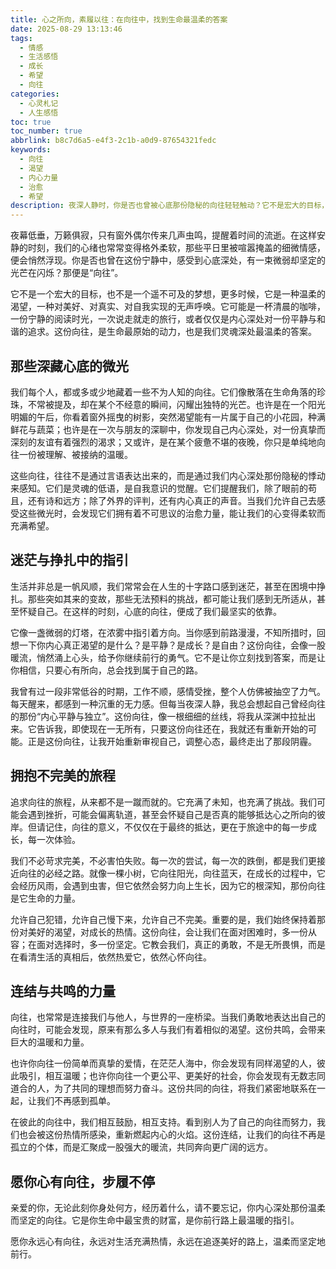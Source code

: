 ```yaml
---
title: 心之所向，素履以往：在向往中，找到生命最温柔的答案
date: 2025-08-29 13:13:46
tags:
  - 情感
  - 生活感悟
  - 成长
  - 希望
  - 向往
categories:
  - 心灵札记
  - 人生感悟
toc: true
toc_number: true
abbrlink: b8c7d6a5-e4f3-2c1b-a0d9-87654321fedc
keywords:
  - 向往
  - 渴望
  - 内心力量
  - 治愈
  - 希望
description: 夜深人静时，你是否也曾被心底那份隐秘的向往轻轻触动？它不是宏大的目标，而是生命深处最温柔的呼唤，是迷茫时指引方向的微光，是疲惫时给予力量的源泉。这篇文章，将带你一同探索那些深藏于心的向往，感受它们如何滋养我们的灵魂，指引我们穿越迷雾，最终找到属于自己的那份宁静与力量。愿我们都能勇敢地拥抱这份向往，温柔而坚定地走向心之所向的远方。
---
```


夜幕低垂，万籁俱寂，只有窗外偶尔传来几声虫鸣，提醒着时间的流逝。在这样安静的时刻，我们的心绪也常常变得格外柔软，那些平日里被喧嚣掩盖的细微情感，便会悄然浮现。你是否也曾在这份宁静中，感受到心底深处，有一束微弱却坚定的光芒在闪烁？那便是“向往”。

它不是一个宏大的目标，也不是一个遥不可及的梦想，更多时候，它是一种温柔的渴望，一种对美好、对真实、对自我实现的无声呼唤。它可能是一杯清晨的咖啡，一份宁静的阅读时光，一次说走就走的旅行，或者仅仅是内心深处对一份平静与和谐的追求。这份向往，是生命最原始的动力，也是我们灵魂深处最温柔的答案。

## 那些深藏心底的微光

我们每个人，都或多或少地藏着一些不为人知的向往。它们像散落在生命角落的珍珠，不常被提及，却在某个不经意的瞬间，闪耀出独特的光芒。也许是在一个阳光明媚的午后，你看着窗外摇曳的树影，突然渴望能有一片属于自己的小花园，种满鲜花与蔬菜；也许是在一次与朋友的深聊中，你发现自己内心深处，对一份真挚而深刻的友谊有着强烈的渴求；又或许，是在某个疲惫不堪的夜晚，你只是单纯地向往一份被理解、被接纳的温暖。

这些向往，往往不是通过言语表达出来的，而是通过我们内心深处那份隐秘的悸动来感知。它们是灵魂的低语，是自我意识的觉醒。它们提醒我们，除了眼前的苟且，还有诗和远方；除了外界的评判，还有内心真正的声音。当我们允许自己去感受这些微光时，会发现它们拥有着不可思议的治愈力量，能让我们的心变得柔软而充满希望。

## 迷茫与挣扎中的指引

生活并非总是一帆风顺，我们常常会在人生的十字路口感到迷茫，甚至在困境中挣扎。那些突如其来的变故，那些无法预料的挑战，都可能让我们感到无所适从，甚至怀疑自己。在这样的时刻，心底的向往，便成了我们最坚实的依靠。

它像一盏微弱的灯塔，在浓雾中指引着方向。当你感到前路漫漫，不知所措时，回想一下你内心真正渴望的是什么？是平静？是成长？是自由？这份向往，会像一股暖流，悄然涌上心头，给予你继续前行的勇气。它不是让你立刻找到答案，而是让你相信，只要心有所向，总会找到属于自己的路。

我曾有过一段非常低谷的时期，工作不顺，感情受挫，整个人仿佛被抽空了力气。每天醒来，都感到一种沉重的无力感。但每当夜深人静，我总会想起自己曾经向往的那份“内心平静与独立”。这份向往，像一根细细的丝线，将我从深渊中拉扯出来。它告诉我，即使现在一无所有，只要这份向往还在，我就还有重新开始的可能。正是这份向往，让我开始重新审视自己，调整心态，最终走出了那段阴霾。

## 拥抱不完美的旅程

追求向往的旅程，从来都不是一蹴而就的。它充满了未知，也充满了挑战。我们可能会遇到挫折，可能会偏离轨道，甚至会怀疑自己是否真的能够抵达心之所向的彼岸。但请记住，向往的意义，不仅仅在于最终的抵达，更在于旅途中的每一步成长，每一次体验。

我们不必苛求完美，不必害怕失败。每一次的尝试，每一次的跌倒，都是我们更接近向往的必经之路。就像一棵小树，它向往阳光，向往蓝天，在成长的过程中，它会经历风雨，会遇到虫害，但它依然会努力向上生长，因为它的根深知，那份向往是它生命的力量。

允许自己犯错，允许自己慢下来，允许自己不完美。重要的是，我们始终保持着那份对美好的渴望，对成长的热情。这份向往，会让我们在面对困难时，多一份从容；在面对选择时，多一份坚定。它教会我们，真正的勇敢，不是无所畏惧，而是在看清生活的真相后，依然热爱它，依然心怀向往。

## 连结与共鸣的力量

向往，也常常是连接我们与他人，与世界的一座桥梁。当我们勇敢地表达出自己的向往时，可能会发现，原来有那么多人与我们有着相似的渴望。这份共鸣，会带来巨大的温暖和力量。

也许你向往一份简单而真挚的爱情，在茫茫人海中，你会发现有同样渴望的人，彼此吸引，相互温暖；也许你向往一个更公平、更美好的社会，你会发现有无数志同道合的人，为了共同的理想而努力奋斗。这份共同的向往，将我们紧密地联系在一起，让我们不再感到孤单。

在彼此的向往中，我们相互鼓励，相互支持。看到别人为了自己的向往而努力，我们也会被这份热情所感染，重新燃起内心的火焰。这份连结，让我们的向往不再是孤立的个体，而是汇聚成一股强大的暖流，共同奔向更广阔的远方。

## 愿你心有向往，步履不停

亲爱的你，无论此刻你身处何方，经历着什么，请不要忘记，你内心深处那份温柔而坚定的向往。它是你生命中最宝贵的财富，是你前行路上最温暖的指引。

愿你永远心有向往，永远对生活充满热情，永远在追逐美好的路上，温柔而坚定地前行。